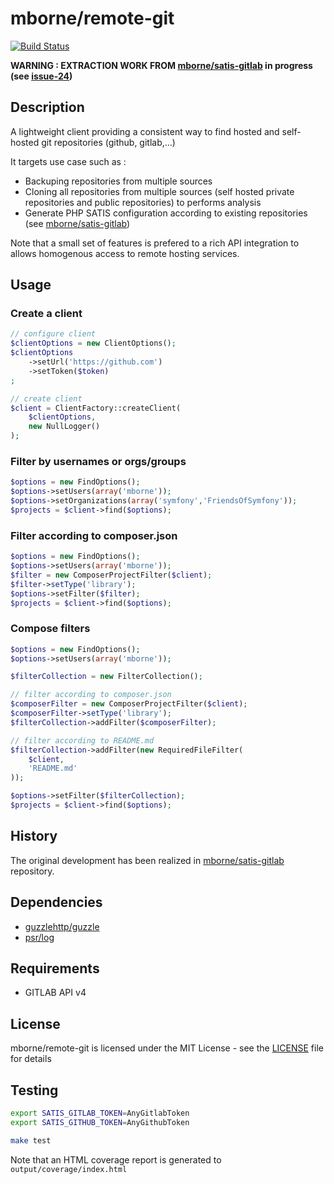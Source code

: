 # mborne/remote-git

[![Build Status](https://travis-ci.org/mborne/remote-git.svg)](https://travis-ci.org/mborne/remote-git)

**WARNING : EXTRACTION WORK FROM [mborne/satis-gitlab](https://github.com/mborne/satis-gitlab) in progress (see [issue-24](https://github.com/mborne/satis-gitlab/issues/24))**

## Description

A lightweight client providing a consistent way to find hosted and self-hosted git repositories (github, gitlab,...)

It targets use case such as :

* Backuping repositories from multiple sources
* Cloning all repositories from multiple sources (self hosted private repositories and public repositories) to performs analysis
* Generate PHP SATIS configuration according to existing repositories (see [mborne/satis-gitlab](https://github.com/mborne/satis-gitlab))

Note that a small set of features is prefered to a rich API integration to allows homogenous access to remote hosting services.

## Usage

### Create a client

```php
// configure client
$clientOptions = new ClientOptions();
$clientOptions
    ->setUrl('https://github.com')
    ->setToken($token)
;

// create client
$client = ClientFactory::createClient(
    $clientOptions,
    new NullLogger()
);
```

### Filter by usernames or orgs/groups

```php
$options = new FindOptions();
$options->setUsers(array('mborne'));
$options->setOrganizations(array('symfony','FriendsOfSymfony'));
$projects = $client->find($options);
```

### Filter according to composer.json

```php
$options = new FindOptions();
$options->setUsers(array('mborne'));
$filter = new ComposerProjectFilter($client);
$filter->setType('library');
$options->setFilter($filter);
$projects = $client->find($options);
```

### Compose filters

```php
$options = new FindOptions();
$options->setUsers(array('mborne'));

$filterCollection = new FilterCollection();

// filter according to composer.json
$composerFilter = new ComposerProjectFilter($client);
$composerFilter->setType('library');
$filterCollection->addFilter($composerFilter);

// filter according to README.md
$filterCollection->addFilter(new RequiredFileFilter(
    $client,
    'README.md'
));

$options->setFilter($filterCollection);
$projects = $client->find($options);
```


## History

The original development has been realized in [mborne/satis-gitlab](https://github.com/mborne/satis-gitlab) repository.


## Dependencies

* [guzzlehttp/guzzle](https://packagist.org/packages/guzzlehttp/guzzle)
* [psr/log](https://packagist.org/packages/psr/log)


## Requirements

* GITLAB API v4

## License

mborne/remote-git is licensed under the MIT License - see the [LICENSE](LICENSE) file for details


## Testing

```bash
export SATIS_GITLAB_TOKEN=AnyGitlabToken
export SATIS_GITHUB_TOKEN=AnyGithubToken

make test
```

Note that an HTML coverage report is generated to `output/coverage/index.html`
